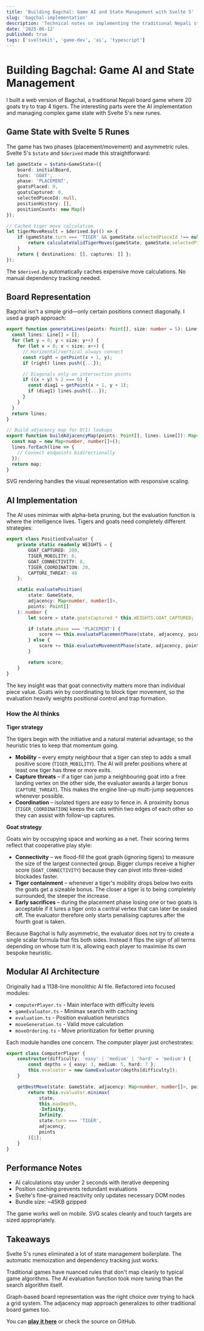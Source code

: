```yaml
---
title: 'Building Bagchal: Game AI and State Management with Svelte 5'
slug: 'bagchal-implementation'
description: 'Technical notes on implementing the traditional Nepali strategy game with TypeScript, SVG rendering, and minimax AI.'
date: '2025-06-12'
published: true
tags: ['sveltekit', 'game-dev', 'ai', 'typescript']
---
```


# Building Bagchal: Game AI and State Management

I built a web version of Bagchal, a traditional Nepali board game where 20 goats try to trap 4 tigers. The interesting parts were the AI implementation and managing complex game state with Svelte 5's new runes.

## Game State with Svelte 5 Runes

The game has two phases (placement/movement) and asymmetric rules. Svelte 5's `$state` and `$derived` made this straightforward:

```typescript
let gameState = $state<GameState>({
	board: initialBoard,
	turn: 'GOAT',
	phase: 'PLACEMENT',
	goatsPlaced: 0,
	goatsCaptured: 0,
	selectedPieceId: null,
	positionHistory: [],
	positionCounts: new Map()
});

// Cached tiger move calculation
let tigerMoveResult = $derived.by(() => {
	if (gameState.turn === 'TIGER' && gameState.selectedPieceId !== null) {
		return calculateValidTigerMoves(gameState, gameState.selectedPieceId, adjacency, points);
	}
	return { destinations: [], captures: [] };
});
```

The `$derived.by` automatically caches expensive move calculations. No manual dependency tracking needed.

## Board Representation

Bagchal isn't a simple grid—only certain positions connect diagonally. I used a graph approach:

```typescript
export function generateLines(points: Point[], size: number = 5): Line[] {
  const lines: Line[] = [];
  for (let y = 0; y < size; y++) {
    for (let x = 0; x < size; x++) {
      // Horizontal/vertical always connect
      const right = getPoint(x + 1, y);
      if (right) lines.push({...});

      // Diagonals only on intersection points
      if ((x + y) % 2 === 0) {
        const diag1 = getPoint(x + 1, y + 1);
        if (diag1) lines.push({...});
      }
    }
  }
  return lines;
}

// Build adjacency map for O(1) lookups
export function buildAdjacencyMap(points: Point[], lines: Line[]): Map<number, number[]> {
  const map = new Map<number, number[]>();
  lines.forEach(line => {
    // Connect endpoints bidirectionally
  });
  return map;
}
```

SVG rendering handles the visual representation with responsive scaling.

## AI Implementation

The AI uses minimax with alpha-beta pruning, but the evaluation function is where the intelligence lives. Tigers and goats need completely different strategies:

```typescript
export class PositionEvaluator {
	private static readonly WEIGHTS = {
		GOAT_CAPTURED: 200,
		TIGER_MOBILITY: 6,
		GOAT_CONNECTIVITY: 8,
		TIGER_COORDINATION: 20,
		CAPTURE_THREAT: 40
	};

	static evaluatePosition(
		state: GameState,
		adjacency: Map<number, number[]>,
		points: Point[]
	): number {
		let score = state.goatsCaptured * this.WEIGHTS.GOAT_CAPTURED;

		if (state.phase === 'PLACEMENT') {
			score += this.evaluatePlacementPhase(state, adjacency, points);
		} else {
			score += this.evaluateMovementPhase(state, adjacency, points);
		}

		return score;
	}
}
```

The key insight was that goat connectivity matters more than individual piece value. Goats win by coordinating to block tiger movement, so the evaluation heavily weights positional control and trap formation.

### How the AI thinks

**Tiger strategy**

The tigers begin with the initiative and a natural material advantage, so the heuristic tries to keep that momentum going.

- **Mobility** – every empty neighbour that a tiger can step to adds a small positive score (`TIGER_MOBILITY`). The AI will prefer positions where at least one tiger has three or more exits.
- **Capture threats** – if a tiger can jump a neighbouring goat into a free landing vertex on the other side, the evaluator awards a larger bonus (`CAPTURE_THREAT`). This makes the engine line-up multi-jump sequences whenever possible.
- **Coordination** – isolated tigers are easy to fence in. A proximity bonus (`TIGER_COORDINATION`) keeps the cats within two edges of each other so they can assist with follow-up captures.

**Goat strategy**

Goats win by occupying space and working as a net. Their scoring terms reflect that cooperative play style:

- **Connectivity** – we flood-fill the goat graph (ignoring tigers) to measure the size of the largest connected group. Bigger clumps receive a higher score (`GOAT_CONNECTIVITY`) because they can pivot into three-sided blockades faster.
- **Tiger containment** – whenever a tiger's mobility drops below two exits the goats get a sizeable bonus. The closer a tiger is to being completely surrounded, the steeper the increase.
- **Early sacrifices** – during the placement phase losing one or two goats is acceptable if it lures a tiger onto a central vertex that can later be sealed off. The evaluator therefore only starts penalising captures after the fourth goat is taken.

Because Bagchal is fully asymmetric, the evaluator does not try to create a single scalar formula that fits both sides. Instead it flips the sign of all terms depending on whose turn it is, allowing each player to maximise its own bespoke heuristic.

## Modular AI Architecture

Originally had a 1138-line monolithic AI file. Refactored into focused modules:

- `computerPlayer.ts` - Main interface with difficulty levels
- `gameEvaluator.ts` - Minimax search with caching
- `evaluation.ts` - Position evaluation heuristics
- `moveGeneration.ts` - Valid move calculation
- `moveOrdering.ts` - Move prioritization for better pruning

Each module handles one concern. The computer player just orchestrates:

```typescript
export class ComputerPlayer {
	constructor(difficulty: 'easy' | 'medium' | 'hard' = 'medium') {
		const depths = { easy: 3, medium: 5, hard: 7 };
		this.evaluator = new GameEvaluator(depths[difficulty]);
	}

	getBestMove(state: GameState, adjacency: Map<number, number[]>, points: Point[]): Move | null {
		return this.evaluator.minimax(
			state,
			this.maxDepth,
			-Infinity,
			Infinity,
			state.turn === 'TIGER',
			adjacency,
			points
		)[1];
	}
}
```

## Performance Notes

- AI calculations stay under 2 seconds with iterative deepening
- Position caching prevents redundant evaluations
- Svelte's fine-grained reactivity only updates necessary DOM nodes
- Bundle size: ~45KB gzipped

The game works well on mobile. SVG scales cleanly and touch targets are sized appropriately.

## Takeaways

Svelte 5's runes eliminated a lot of state management boilerplate. The automatic memoization and dependency tracking just works.

Traditional games have nuanced rules that don't map cleanly to typical game algorithms. The AI evaluation function took more tuning than the search algorithm itself.

Graph-based board representation was the right choice over trying to hack a grid system. The adjacency map approach generalizes to other traditional board games too.

You can **[play it here](/bagchal)** or check the source on GitHub.
